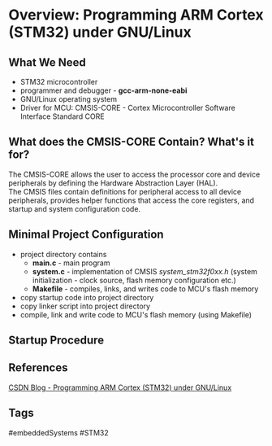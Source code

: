 # Overview: Programming ARM Cortex (STM32) under GNU/Linux 

## What We Need
* STM32 microcontroller
* programmer and debugger - **gcc-arm-none-eabi**
* GNU/Linux operating system
* Driver for MCU: CMSIS-CORE - Cortex Microcontroller Software Interface Standard CORE  

## What does the CMSIS-CORE Contain? What's it for?
The CMSIS-CORE allows the user to access the processor core and device peripherals by defining the Hardware Abstraction Layer (HAL).  
The CMSIS files contain definitions for peripheral access to all device peripherals, provides helper functions that access the core registers, and startup and system configuration code. 


## Minimal Project Configuration
* project directory contains
	* **main.c** - main program  
	* **system.c** - implementation of CMSIS *system_stm32f0xx.h* (system initialization - clock source, flash memory configuration etc.)  
	* **Makefile** - compiles, links, and writes code to MCU's flash memory  
* copy startup code into project directory  
* copy linker script into project directory  
* compile, link and write code to MCU's flash memory (using Makefile)

## Startup Procedure



## References
[CSDN Blog - Programming ARM Cortex (STM32) under GNU/Linux](https://blog.csdn.net/sharrring/article/details/80195804)  
 
## Tags
#embeddedSystems #STM32
